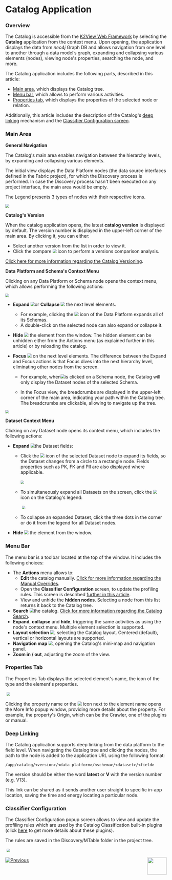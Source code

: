 <web>

# Catalog Application

### Overview

The Catalog is accessible from the [K2View Web Framework](/articles/30_web_framework/01_web_framework_overview.md) by selecting the **Catalog** application from the context menu. Upon opening, the application displays the data from *neo4j* Graph DB and allows navigation from one level to another through a data model’s graph, expanding and collapsing various elements (nodes), viewing node's properties, searching the node, and more.

The Catalog application includes the following parts, described in this article:

* [Main area](05_catalog_app.md#main-area), which displays the Catalog tree.
* [Menu bar](05_catalog_app.md#menu-bar), which allows to perform various activities. 
* [Properties tab](05_catalog_app.md#properties-tab), which displays the properties of the selected node or relation.

Additionally, this article includes the description of the Catalog's [deep linking](05_catalog_app.md#deep-linking) mechanism and the [Classifier Configuration screen](05_catalog_app.md#classifier-configuration).

### Main Area

**General Navigation**

The Catalog's main area enables navigation between the hierarchy levels, by expanding and collapsing various elements.

The initial view displays the Data Platform nodes (the data source interfaces defined in the Fabric project), for which the Discovery process is performed. In case the Discovery process hasn't been executed on any project interface, the main area would be empty. 

The Legend presents 3 types of nodes with their respective icons. 

<img src="images/catalog_app.png" style="zoom:75%;" />

**Catalog's Version**

When the catalog application opens, the latest **catalog version** is displayed by default. The version number is displayed in the upper-left corner of the main area. By clicking it, you can either: 

* Select another version from the list in order to view it.
* Click the compare <img src="images/compare.png" style="zoom:75%;" /> icon to perform a versions comparison analysis.  

[Click here for more information regarding the Catalog Versioning](06_catalog_versioning.md).

**Data Platform and Schema's Context Menu**

Clicking on any Data Platform or Schema node opens the context menu, which allows performing the following actions:

<img src="images/dataplatform_collapsed_expanded.png" style="zoom: 67%;" />

* **Expand** <img src="images/expand.png" style="zoom:80%;" />or **Collapse** <img src="images/collapse.png" style="zoom:80%;" /> the next level elements. 
  
  * For example, clicking the <img src="images/expand.png" style="zoom:80%;" /> icon of the Data Platform expands all of its Schemas. 
  * A double-click on the selected node can also expand or collapse it.
  
* **Hide** <img src="images/hide.png" style="zoom:80%;" /> the element from the window. The hidden element can be unhidden either from the Actions menu (as explained further in this article) or by reloading the catalog.

* **Focus** <img src="images/focus.png" style="zoom:80%;" /> on the next level elements. The difference between the Expand and Focus actions is that Focus dives into the next hierarchy level, eliminating other nodes from the screen.
  
  * For example, when<img src="images/focus.png" style="zoom:80%;" />is clicked on a Schema node, the Catalog will only display the Dataset nodes of the selected Schema. 
  
  * In the Focus view, the breadcrumbs are displayed in the upper-left corner of the main area, indicating your path within the Catalog tree. The breadcrumbs are clickable, allowing to navigate up the tree.  
  

<img src="images/breadcrumbs.png" style="zoom: 67%;" />

**Dataset Context Menu**

Clicking on any Dataset node opens its context menu, which includes the following actions:

* **Expand** <img src="images/expand.png" style="zoom:80%;" />the Dataset fields:

  * Click the <img src="images/expand.png" style="zoom:80%;" /> icon of the selected Dataset node to expand its fields, so the Dataset changes from a circle to a rectangle node. Fields properties such as PK, FK and PII are also displayed where applicable. 

    ​	<img src="images/dataset_collapsed_expanded.png" style="zoom: 67%;" />

  * To simultaneously expand all Datasets on the screen, click the <img src="images/expand-fields.png" style="zoom:75%;" /> icon on the Catalog's legend:

    ​	<img src="images/legend.png" style="zoom: 67%;" />

  * To collapse an expanded Dataset, click the three dots in the corner or do it from the legend for all Dataset nodes.

* **Hide** <img src="images/hide.png" style="zoom:80%;" /> the element from the window.

### Menu Bar

The menu bar is a toolbar located at the top of the window. It includes the following choices:

* The **Actions** menu allows to:
  * **Edit** the catalog manually. [Click for more information regarding the Manual Overrides](07_manual_overrides.md).
  * Open the **Classifier Configuration** screen, to update the profiling rules. This screen is described [further in this article](05_catalog_app.md#classifier-configuration). 
  * View and unhide the **hidden nodes**. Selecting a node from this list returns it back to the Catalog tree.
* **Search** <img src="images/search.png" style="zoom:80%;" />the catalog. [Click for more information regarding the Catalog Search](08_search_catalog.md). 
* **Expand**, **collapse** and **hide**, triggering the same activities as using the node's context menu. Multiple element selection is supported.  
* **Layout selection** <img src="images/layout.png" style="zoom:80%;" />, selecting the Catalog layout. Centered (default), vertical or horizontal layouts are supported.
* **Navigation map** <img src="images/navigation.png" style="zoom:80%;" />, opening the Catalog's mini-map and navigation panel. 
* **Zoom in / out**, adjusting the zoom of the view.

### Properties Tab

The Properties Tab displays the selected element's name, the icon of the type and the element's  properties.

​	<img src="images/properties.png" style="zoom: 67%;" />

Clicking the property name or the <img src="images/info.png" style="zoom:80%;"/> icon next to the element name opens the More Info popup window, providing more details about the property. For example, the property's Origin, which can be the Crawler, one of the plugins or manual.

### Deep Linking

The Catalog application supports deep linking from the data platform to the field level. When navigating the Catalog tree and clicking the nodes, the path to the node is added to the application URL using the following format:

~~~
/app/catalog/<version>/<data platform>/<schema>/<dataset>/<field>
~~~

The version should be either the word **latest** or **V** with the version number (e.g. V13).

This link can be shared as it sends another user straight to specific in-app location, saving the time and energy locating a particular node.

### Classifier Configuration

The Classifier Configuration popup screen allows to view and update the profiling rules which are used by the Catalog Classification built-in plugins (click [here](04_plugin_framework.md#built-in-plugins) to get more details about these plugins).

The rules are saved in the Discovery/MTable folder in the project tree.

​	<img src="images/classifier.png" style="zoom: 67%;" />







[![Previous](/articles/images/Previous.png)](04a_catalog_integration_with_fabric.md)[<img align="right" width="60" height="54" src="/articles/images/Next.png">](06_catalog_versioning.md) 

</web>
